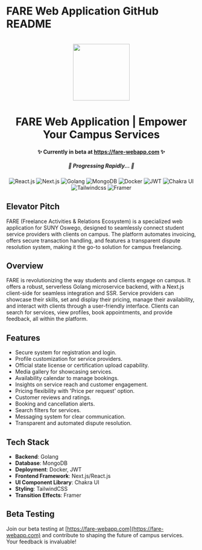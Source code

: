 # FARE Web Application GitHub README

<p align="center">
    <br />
    <a href="https://github.com/fare-webapp"><img src="https://path-to-fare-logo.svg" width="150" alt=""/></a>
    <h1 align="center">FARE Web Application | Empower Your Campus Services</h1>
    <h4 align="center">✨ Currently in beta at <a href="https://fare-webapp.com">https://fare-webapp.com</a> ✨</h4>
    <h5 align="center">🚀 Progressing Rapidly... 🚀</h5>
</p>

<div align="center">

![React.js](https://img.shields.io/badge/React.js-18.2.0-blue?style=flat-square&logo=react)
![Next.js](https://img.shields.io/badge/Next.js-13.4.0-blue?style=flat-square&logo=next.js)
![Golang](https://img.shields.io/badge/Golang-1.18.0-blue?style=flat-square&logo=go)
![MongoDB](https://img.shields.io/badge/MongoDB-5.0.0-blue?style=flat-square&logo=mongodb)
![Docker](https://img.shields.io/badge/Docker-20.10.7-blue?style=flat-square&logo=docker)
![JWT](https://img.shields.io/badge/JWT-8.0.1-blue?style=flat-square&logo=jsonwebtokens)
![Chakra UI](https://img.shields.io/badge/Chakra_UI-2.0.0-blue?style=flat-square&logo=chakraui)
![Tailwindcss](https://img.shields.io/badge/Tailwindcss-3.0.15-blue?style=flat-square&logo=tailwindcss)
![Framer](https://img.shields.io/badge/Framer-6.0.0-blue?style=flat-square&logo=framer)

</div>

## Elevator Pitch
FARE (Freelance Activities & Relations Ecosystem) is a specialized web application for SUNY Oswego, designed to seamlessly connect student service providers with clients on campus. The platform automates invoicing, offers secure transaction handling, and features a transparent dispute resolution system, making it the go-to solution for campus freelancing.

## Overview
FARE is revolutionizing the way students and clients engage on campus. It offers a robust, serverless Golang microservice backend, with a Next.js client-side for seamless integration and SSR. Service providers can showcase their skills, set and display their pricing, manage their availability, and interact with clients through a user-friendly interface. Clients can search for services, view profiles, book appointments, and provide feedback, all within the platform.

## Features
- Secure system for registration and login.
- Profile customization for service providers.
- Official state license or certification upload capability.
- Media gallery for showcasing services.
- Availability calendar to manage bookings.
- Insights on service reach and customer engagement.
- Pricing flexibility with 'Price per request' option.
- Customer reviews and ratings.
- Booking and cancellation alerts.
- Search filters for services.
- Messaging system for clear communication.
- Transparent and automated dispute resolution.

## Tech Stack
- **Backend**: Golang
- **Database**: MongoDB
- **Deployment**: Docker, JWT
- **Frontend Framework**: Next.js/React.js
- **UI Component Library**: Chakra UI
- **Styling**: TailwindCSS
- **Transition Effects**: Framer

## Beta Testing
Join our beta testing at [https://fare-webapp.com](https://fare-webapp.com) and contribute to shaping the future of campus services. Your feedback is invaluable!
